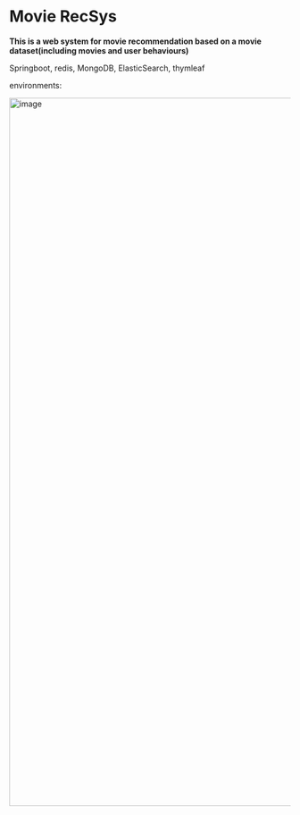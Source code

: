 # Movie RecSys
**This is a web system for movie recommendation based on a movie dataset(including movies and user behaviours)**

Springboot, 
redis, 
MongoDB, 
ElasticSearch, 
thymleaf

environments:

<img width="1268" alt="image" src="https://user-images.githubusercontent.com/43733497/158498759-11464f43-f290-49ed-a908-a98fa9b9d046.png">
